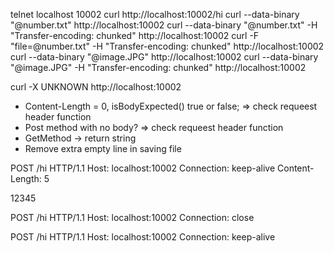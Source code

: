 telnet localhost 10002
curl http://localhost:10002/hi
curl --data-binary "@number.txt" http://localhost:10002
curl --data-binary "@number.txt" -H "Transfer-encoding: chunked" http://localhost:10002
curl -F "file=@number.txt" -H "Transfer-encoding: chunked" http://localhost:10002
curl --data-binary "@image.JPG" http://localhost:10002
curl --data-binary "@image.JPG" -H "Transfer-encoding: chunked" http://localhost:10002

curl -X UNKNOWN http://localhost:10002



- Content-Length = 0, isBodyExpected() true or false; => check requeest header function
- Post method with no body? => check requeest header function
- GetMethod -> return string
- Remove extra empty line in saving file

POST /hi HTTP/1.1
Host: localhost:10002
Connection: keep-alive
Content-Length: 5

12345


POST /hi HTTP/1.1
Host: localhost:10002
Connection: close

POST /hi HTTP/1.1
Host: localhost:10002
Connection: keep-alive



